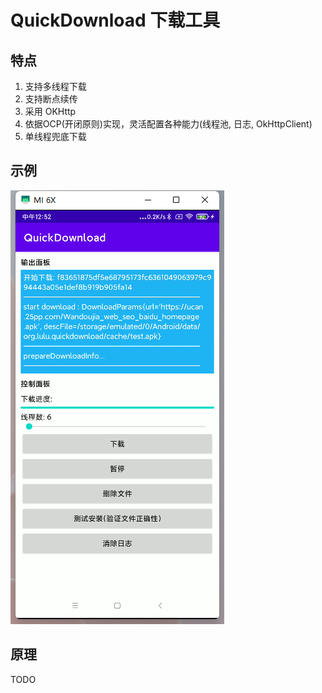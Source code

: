 
# QuickDownload 下载工具

## 特点

1. 支持多线程下载
2. 支持断点续传
3. 采用 OKHttp
4. 依据OCP(开闭原则)实现，灵活配置各种能力(线程池, 日志, OkHttpClient)
5. 单线程兜底下载

## 示例

![](doc/sample.png)

## 原理

TODO